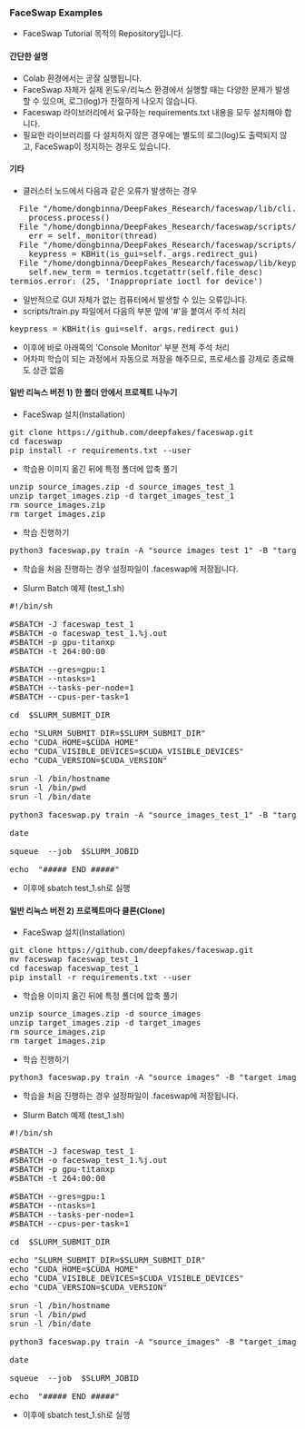 ### FaceSwap Examples

* FaceSwap Tutorial 목적의 Repository입니다.

#### 간단한 설명

* Colab 환경에서는 곧잘 실행됩니다.
* FaceSwap 자체가 실제 윈도우/리눅스 환경에서 실행할 때는 다양한 문제가 발생할 수 있으며, 로그(log)가 친절하게 나오지 않습니다.
* Faceswap 라이브러리에서 요구하는 requirements.txt 내용을 모두 설치해야 합니다.
* 필요한 라이브러리를 다 설치하지 않은 경우에는 별도의 로그(log)도 출력되지 않고, FaceSwap이 정지하는 경우도 있습니다.

#### 기타

* 클러스터 노드에서 다음과 같은 오류가 발생하는 경우
<pre>
  File "/home/dongbinna/DeepFakes_Research/faceswap/lib/cli.py", line 128, in execute_script
    process.process()
  File "/home/dongbinna/DeepFakes_Research/faceswap/scripts/train.py", line 157, in process
    err = self._monitor(thread)
  File "/home/dongbinna/DeepFakes_Research/faceswap/scripts/train.py", line 343, in _monitor
    keypress = KBHit(is_gui=self._args.redirect_gui)
  File "/home/dongbinna/DeepFakes_Research/faceswap/lib/keypress.py", line 42, in __init__
    self.new_term = termios.tcgetattr(self.file_desc)
termios.error: (25, 'Inappropriate ioctl for device')
</pre>
* 일반적으로 GUI 자체가 없는 컴퓨터에서 발생할 수 있는 오류입니다.
* scripts/train.py 파일에서 다음의 부분 앞에 '#'을 붙여서 주석 처리
<pre>
keypress = KBHit(is_gui=self._args.redirect_gui)
</pre>
* 이후에 바로 아래쪽의 'Console Monitor' 부분 전체 주석 처리
* 어차피 학습이 되는 과정에서 자동으로 저장을 해주므로, 프로세스를 강제로 종료해도 상관 없음

#### 일반 리눅스 버전 1) 한 폴더 안에서 프로젝트 나누기

* FaceSwap 설치(Installation)
<pre>
git clone https://github.com/deepfakes/faceswap.git
cd faceswap
pip install -r requirements.txt --user
</pre>

* 학습용 이미지 옮긴 뒤에 특정 폴더에 압축 풀기
<pre>
unzip source_images.zip -d source_images_test_1
unzip target_images.zip -d target_images_test_1
rm source_images.zip
rm target_images.zip
</pre>

* 학습 진행하기
<pre>
python3 faceswap.py train -A "source_images_test_1" -B "target_images_test_1" -m "./test_1" -t "villain" -bs 16 -s 330 -w -nl
</pre>

* 학습을 처음 진행하는 경우 설정파일이 .faceswap에 저장됩니다.

* Slurm Batch 예제 (test_1.sh)
<pre>
#!/bin/sh

#SBATCH -J faceswap_test_1
#SBATCH -o faceswap_test_1.%j.out
#SBATCH -p gpu-titanxp
#SBATCH -t 264:00:00

#SBATCH --gres=gpu:1
#SBATCH --ntasks=1
#SBATCH --tasks-per-node=1
#SBATCH --cpus-per-task=1

cd  $SLURM_SUBMIT_DIR

echo "SLURM_SUBMIT_DIR=$SLURM_SUBMIT_DIR"
echo "CUDA_HOME=$CUDA_HOME"
echo "CUDA_VISIBLE_DEVICES=$CUDA_VISIBLE_DEVICES"
echo "CUDA_VERSION=$CUDA_VERSION"

srun -l /bin/hostname
srun -l /bin/pwd
srun -l /bin/date

python3 faceswap.py train -A "source_images_test_1" -B "target_images_test_1" -m "./test_1" -t "villain" -bs 16 -s 330 -w -nl

date

squeue  --job  $SLURM_JOBID

echo  "##### END #####"
</pre>

* 이후에 sbatch test_1.sh로 실행

#### 일반 리눅스 버전 2) 프로젝트마다 클론(Clone)

* FaceSwap 설치(Installation)
<pre>
git clone https://github.com/deepfakes/faceswap.git
mv faceswap faceswap_test_1
cd faceswap faceswap_test_1
pip install -r requirements.txt --user
</pre>

* 학습용 이미지 옮긴 뒤에 특정 폴더에 압축 풀기
<pre>
unzip source_images.zip -d source_images
unzip target_images.zip -d target_images
rm source_images.zip
rm target_images.zip
</pre>

* 학습 진행하기
<pre>
python3 faceswap.py train -A "source_images" -B "target_images" -m "./trained_models" -t "villain" -bs 16 -s 330 -w -nl
</pre>

* 학습을 처음 진행하는 경우 설정파일이 .faceswap에 저장됩니다.

* Slurm Batch 예제 (test_1.sh)
<pre>
#!/bin/sh

#SBATCH -J faceswap_test_1
#SBATCH -o faceswap_test_1.%j.out
#SBATCH -p gpu-titanxp
#SBATCH -t 264:00:00

#SBATCH --gres=gpu:1
#SBATCH --ntasks=1
#SBATCH --tasks-per-node=1
#SBATCH --cpus-per-task=1

cd  $SLURM_SUBMIT_DIR

echo "SLURM_SUBMIT_DIR=$SLURM_SUBMIT_DIR"
echo "CUDA_HOME=$CUDA_HOME"
echo "CUDA_VISIBLE_DEVICES=$CUDA_VISIBLE_DEVICES"
echo "CUDA_VERSION=$CUDA_VERSION"

srun -l /bin/hostname
srun -l /bin/pwd
srun -l /bin/date

python3 faceswap.py train -A "source_images" -B "target_images" -m "./trained_models" -t "villain" -bs 16 -s 330 -w -nl

date

squeue  --job  $SLURM_JOBID

echo  "##### END #####"
</pre>

* 이후에 sbatch test_1.sh로 실행
